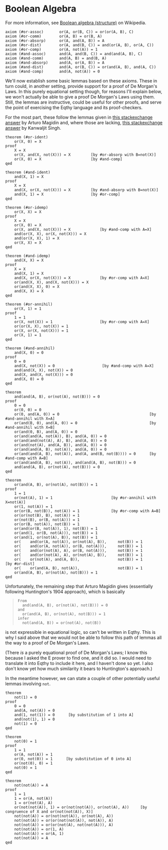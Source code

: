 Boolean Algebra
===============

For more information, see
[Boolean algebra (structure)](https://en.wikipedia.org/wiki/Boolean_algebra_(structure)) on Wikipedia.

    axiom (#or-assoc)       or(A, or(B, C)) = or(or(A, B), C)
    axiom (#or-comm)        or(A, B) = or(B, A)
    axiom (#or-absorp)      or(A, and(A, B)) = A
    axiom (#or-dist)        or(A, and(B, C)) = and(or(A, B), or(A, C))
    axiom (#or-comp)        or(A, not(A)) = 1
    axiom (#and-assoc)      and(A, and(B, C)) = and(and(A, B), C)
    axiom (#and-comm)       and(A, B) = and(B, A)
    axiom (#and-absorp)     and(A, or(A, B)) = A
    axiom (#and-dist)       and(A, or(B, C)) = or(and(A, B), and(A, C))
    axiom (#and-comp)       and(A, not(A)) = 0

We'll now establish some basic lemmas based on these axioms.
These in turn could, in another setting, provide support for
a proof of De Morgan's Laws.  In this purely equational setting though,
for reasons I'll explain below, we won't actually be able to give
a proof De Morgan's Laws using them.  Still, the lemmas
are instructive, could be useful for other proofs, and serve
the point of exercising the Eqthy language and its proof-checkers.

For the most part, these follow the lemmas given in
[this stackexchange answer](https://math.stackexchange.com/a/95884) by Arturo Magidin
and, where those are lacking,
[this stackexchange answer](https://math.stackexchange.com/a/2111450) by Kanwaljit Singh.

    theorem (#or-ident)
        or(X, 0) = X
    proof
        X = X
        or(X, and(X, not(X))) = X         [by #or-absorp with B=not(X)]
        or(X, 0) = X                      [by #and-comp]
    qed

    theorem (#and-ident)
        and(X, 1) = X
    proof
        X = X
        and(X, or(X, not(X))) = X         [by #and-absorp with B=not(X)]
        and(X, 1) = X                     [by #or-comp]
    qed

    theorem (#or-idemp)
        or(X, X) = X
    proof
        X = X
        or(X, 0) = X
        or(X, and(X, not(X))) = X             [by #and-comp with A=X]
        and(or(X, X), or(X, not(X))) = X
        and(or(X, X), 1) = X
        or(X, X) = X
    qed

    theorem (#and-idemp)
        and(X, X) = X
    proof
        X = X
        and(X, 1) = X
        and(X, or(X, not(X))) = X             [by #or-comp with A=X]
        or(and(X, X), and(X, not(X))) = X
        or(and(X, X), 0) = X
        and(X, X) = X
    qed

    theorem (#or-annihil)
        or(X, 1) = 1
    proof
        1 = 1
        or(X, not(X)) = 1                     [by #or-comp with A=X]
        or(or(X, X), not(X)) = 1
        or(X, or(X, not(X))) = 1
        or(X, 1) = 1
    qed

    theorem (#and-annihil)
        and(X, 0) = 0
    proof
        0 = 0
        and(X, not(X)) = 0                     [by #and-comp with A=X]
        and(and(X, X), not(X)) = 0
        and(X, and(X, not(X))) = 0
        and(X, 0) = 0
    qed

    theorem
        and(and(A, B), or(not(A), not(B))) = 0
    proof
        0 = 0
        or(0, 0) = 0
        or(0, and(A, 0)) = 0                                        [by #and-annihil with X=A]
        or(and(B, 0), and(A, 0)) = 0                                [by #and-annihil with X=B]
        or(and(0, B), and(A, 0)) = 0
        or(and(and(A, not(A)), B), and(A, 0)) = 0
        or(and(and(not(A), A), B), and(A, 0)) = 0
        or(and(not(A), and(A, B)), and(A, 0)) = 0
        or(and(and(A, B), not(A)), and(A, 0)) = 0
        or(and(and(A, B), not(A)), and(A, and(B, not(B)))) = 0      [by #and-comp with A=B]
        or(and(and(A, B), not(A)), and(and(A, B), not(B))) = 0
        and(and(A, B), or(not(A), not(B))) = 0
    qed

    theorem
        or(and(A, B), or(not(A), not(B))) = 1
    proof
        1 = 1
        or(not(A), 1) = 1                          [by #or-annihil with X=not(A)]
        or(1, not(A)) = 1
        or(or(B, not(B)), not(A)) = 1              [by #or-comp with A=B]
        or(or(not(B), B), not(A)) = 1
        or(not(B), or(B, not(A))) = 1
        or(or(B, not(A)), not(B)) = 1
        or(and(or(B, not(A)), 1), not(B)) = 1
        or(and(1, or(B, not(A))), not(B)) = 1
        or(and(1, or(not(A), B)), not(B)) = 1
        or(    and(or(A, not(A)), or(not(A), B)),     not(B)) = 1
        or(    and(or(A, not(A)), or(B, not(A))),     not(B)) = 1
        or(    and(or(not(A), A), or(B, not(A))),     not(B)) = 1
        or(    and(or(not(A), A), or(not(A), B)),     not(B)) = 1
        or(    or(not(A), and(A, B)),                 not(B)) = 1       [by #or-dist]
        or(    or(and(A, B), not(A)),                 not(B)) = 1
        or(and(A, B), or(not(A), not(B))) = 1
    qed

Unfortunately, the remaining step that Arturo Magidin gives (essentially
following Huntington's 1904 approach), which is basically

>     From
>       and(and(A, B), or(not(A), not(B))) = 0
>     and
>       or(and(A, B), or(not(A), not(B))) = 1
>     infer
>       not(and(A, B)) = or(not(A), not(B))

is not expressible in equational logic, so can't be written in Eqthy.
This is why I said above that we would not be able to follow this
path of lemmas all the way to a proof of De Morgan's Laws.

(There _is_ a purely equational proof of De Morgan's Laws; I know this
because I asked the E prover to find one, and it did so.  I would
need to translate it into Eqthy to include it here, and I haven't
done so yet.  I also don't know yet how much similarity it bears to
Huntington's approach.)

In the meantime however, we can state a couple of other potentially
useful lemmas involving `not`.

    theorem
        not(1) = 0
    proof
        0 = 0
        and(A, not(A)) = 0
        and(1, not(1)) = 0      [by substitution of 1 into A]
        and(not(1), 1) = 0
        not(1) = 0
    qed

    theorem
        not(0) = 1
    proof
        1 = 1
        or(A, not(A)) = 1
        or(0, not(0)) = 1      [by substitution of 0 into A]
        or(not(0), 0) = 1
        not(0) = 1
    qed

    theorem
        not(not(A)) = A
    proof
        1 = 1
        1 = or(A, not(A))
        1 = or(not(A), A)
        or(not(not(A)), 1) = or(not(not(A)), or(not(A), A))     [by congruence of X and or(not(not(A)), X)]
        not(not(A)) = or(not(not(A)), or(not(A), A))
        not(not(A)) = or(or(not(not(A)), not(A)), A)
        not(not(A)) = or(or(not(A), not(not(A))), A)
        not(not(A)) = or(1, A)
        not(not(A)) = or(A, 1)
        not(not(A)) = A
    qed
